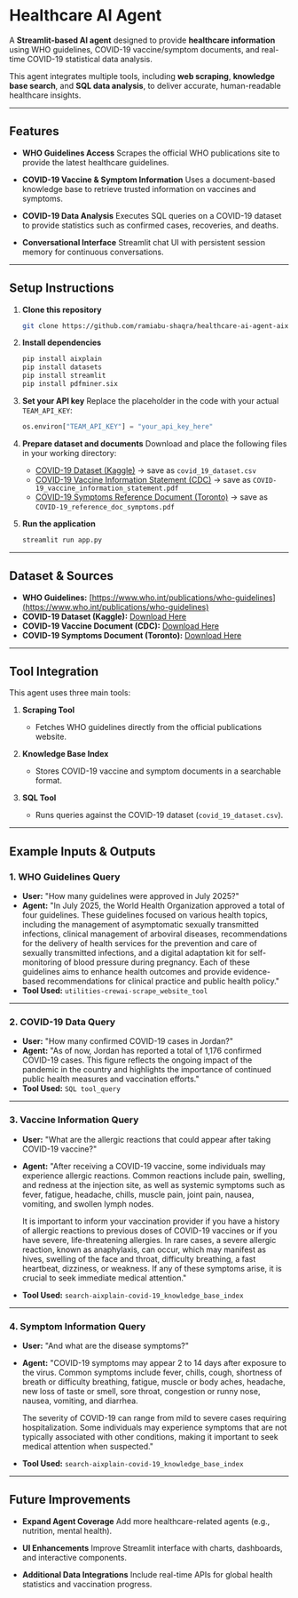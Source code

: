 # Healthcare AI Agent

A **Streamlit-based AI agent** designed to provide **healthcare information** using WHO guidelines, COVID-19 vaccine/symptom documents, and real-time COVID-19 statistical data analysis.

This agent integrates multiple tools, including **web scraping**, **knowledge base search**, and **SQL data analysis**, to deliver accurate, human-readable healthcare insights.

---

## Features

- **WHO Guidelines Access**
  Scrapes the official WHO publications site to provide the latest healthcare guidelines.

- **COVID-19 Vaccine & Symptom Information**
  Uses a document-based knowledge base to retrieve trusted information on vaccines and symptoms.

- **COVID-19 Data Analysis**
  Executes SQL queries on a COVID-19 dataset to provide statistics such as confirmed cases, recoveries, and deaths.

- **Conversational Interface**
  Streamlit chat UI with persistent session memory for continuous conversations.

---

## Setup Instructions

1. **Clone this repository**
   ```bash
   git clone https://github.com/ramiabu-shaqra/healthcare-ai-agent-aixplain.git
   ```

2. **Install dependencies**
   ```bash
   pip install aixplain
   pip install datasets
   pip install streamlit
   pip install pdfminer.six
   ```

3. **Set your API key**
   Replace the placeholder in the code with your actual `TEAM_API_KEY`:
   ```python
   os.environ["TEAM_API_KEY"] = "your_api_key_here"
   ```

4. **Prepare dataset and documents**
   Download and place the following files in your working directory:
   - [COVID-19 Dataset (Kaggle)](https://www.kaggle.com/datasets/imdevskp/corona-virus-report?resource=download) → save as `covid_19_dataset.csv`
   - [COVID-19 Vaccine Information Statement (CDC)](https://www.cdc.gov/vaccines/hcp/current-vis/downloads/covid-19.pdf) → save as `COVID-19_vaccine_information_statement.pdf`
   - [COVID-19 Symptoms Reference Document (Toronto)](https://thehub.utoronto.ca/family/wp-content/uploads/2020/09/COVID-19_reference_doc_symptoms.pdf) → save as `COVID-19_reference_doc_symptoms.pdf`

5. **Run the application**
   ```bash
   streamlit run app.py
   ```

---

## Dataset & Sources

- **WHO Guidelines:** [https://www.who.int/publications/who-guidelines](https://www.who.int/publications/who-guidelines)
- **COVID-19 Dataset (Kaggle):** [Download Here](https://www.kaggle.com/datasets/imdevskp/corona-virus-report?resource=download)
- **COVID-19 Vaccine Document (CDC):** [Download Here](https://www.cdc.gov/vaccines/hcp/current-vis/downloads/covid-19.pdf)
- **COVID-19 Symptoms Document (Toronto):** [Download Here](https://thehub.utoronto.ca/family/wp-content/uploads/2020/09/COVID-19_reference_doc_symptoms.pdf)

---

## Tool Integration

This agent uses three main tools:

1. **Scraping Tool**
   - Fetches WHO guidelines directly from the official publications website.

2. **Knowledge Base Index**
   - Stores COVID-19 vaccine and symptom documents in a searchable format.

3. **SQL Tool**
   - Runs queries against the COVID-19 dataset (`covid_19_dataset.csv`).

---

## Example Inputs & Outputs

### 1. WHO Guidelines Query
- **User:** "How many guidelines were approved in July 2025?"
- **Agent:**
  "In July 2025, the World Health Organization approved a total of four guidelines. These guidelines focused on various health topics, including the management of asymptomatic sexually transmitted infections, clinical management of arboviral diseases, recommendations for the delivery of health services for the prevention and care of sexually transmitted infections, and a digital adaptation kit for self-monitoring of blood pressure during pregnancy. Each of these guidelines aims to enhance health outcomes and provide evidence-based recommendations for clinical practice and public health policy."
- **Tool Used:** `utilities-crewai-scrape_website_tool`

---

### 2. COVID-19 Data Query
- **User:** "How many confirmed COVID-19 cases in Jordan?"
- **Agent:**
  "As of now, Jordan has reported a total of 1,176 confirmed COVID-19 cases. This figure reflects the ongoing impact of the pandemic in the country and highlights the importance of continued public health measures and vaccination efforts."
- **Tool Used:** `SQL tool_query`

---

### 3. Vaccine Information Query
- **User:** "What are the allergic reactions that could appear after taking COVID-19 vaccine?"
- **Agent:**
  "After receiving a COVID-19 vaccine, some individuals may experience allergic reactions. Common reactions include pain, swelling, and redness at the injection site, as well as systemic symptoms such as fever, fatigue, headache, chills, muscle pain, joint pain, nausea, vomiting, and swollen lymph nodes.

  It is important to inform your vaccination provider if you have a history of allergic reactions to previous doses of COVID-19 vaccines or if you have severe, life-threatening allergies. In rare cases, a severe allergic reaction, known as anaphylaxis, can occur, which may manifest as hives, swelling of the face and throat, difficulty breathing, a fast heartbeat, dizziness, or weakness. If any of these symptoms arise, it is crucial to seek immediate medical attention."
- **Tool Used:** `search-aixplain-covid-19_knowledge_base_index`

---

### 4. Symptom Information Query
- **User:** "And what are the disease symptoms?"
- **Agent:**
  "COVID-19 symptoms may appear 2 to 14 days after exposure to the virus. Common symptoms include fever, chills, cough, shortness of breath or difficulty breathing, fatigue, muscle or body aches, headache, new loss of taste or smell, sore throat, congestion or runny nose, nausea, vomiting, and diarrhea.

  The severity of COVID-19 can range from mild to severe cases requiring hospitalization. Some individuals may experience symptoms that are not typically associated with other conditions, making it important to seek medical attention when suspected."
- **Tool Used:** `search-aixplain-covid-19_knowledge_base_index`

---

## Future Improvements

- **Expand Agent Coverage**
  Add more healthcare-related agents (e.g., nutrition, mental health).

- **UI Enhancements**
  Improve Streamlit interface with charts, dashboards, and interactive components.

- **Additional Data Integrations**
  Include real-time APIs for global health statistics and vaccination progress.
